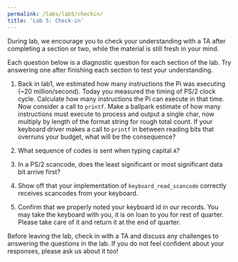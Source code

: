```yaml
---
permalink: /labs/lab5/checkin/
title: 'Lab 5: Check-in'
---
```


During lab, we encourage you to check your understanding with a TA
after completing a section or two, while the material is still fresh
in your mind.

Each question below is a diagnostic question for each section of the
lab. Try answering one after finishing each section to test your
understanding.

1. Back in lab1, we estimated how many instructions the Pi was executing (~20 million/second).  Today you measured the timing of PS/2 clock cycle.  Calculate how many instructions the Pi can execute in that time. Now consider a call to `printf`. Make a ballpark estimate of how many instructions must execute to process and output a single char, now multiply by length of the format string for rough total count. If your keyboard driver makes a call to `printf` in between reading bits that overruns your budget, what will be the consequence?

2. What sequence of codes is sent when typing capital `A`?

3. In a PS/2 scancode, does the least significant or most significant data bit arrive first?

4. Show off that your implementation of `keyboard_read_scancode` correctly receives scancodes from your keyboard. 

5. Confirm that we properly noted your keyboard id in our records.  You may take the keyboard with you, it is  on loan to you for rest of quarter. Please take care of it and return it at the end of quarter.

Before leaving the lab, check in with a TA and discuss any challenges
to answering the questions in the lab. If you do not feel confident
about your responses, please ask us about it too!
